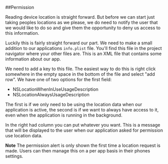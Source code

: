 ##Permission

Reading device location is straight forward. But before we can start just taking peoples locations as we please, we do need to notify the user that we would like to do so and give them the opportunity to deny us access to this information. 

Luckily this is fairly straight forward our part. We need to make a small addition to our applications `info.plist` file. You'll find this file in the project navigator where your other files are. This is an XML file that contains some information about our app. 

We need to add a key to this file. The easiest way to do this is right click somewhere in the empty space in the bottom of the file and select "add row". We have one of two options for the first field:

+ NSLocationWhenInUseUsageDescription	
+ NSLocationAlwaysUsageDescription	

The first is if we only need to be using the location data when our application is active, the second is if we want to always have access to it, even when the application is running in the background. 

In the right had column you can put whatever you want. This is a message that will be displayed to the user when our application asked for permission use location data.

**Note** 
The permission alert is only shown the first time a location request is made. Users can then manage this on a per app basis in their phones settings. 


